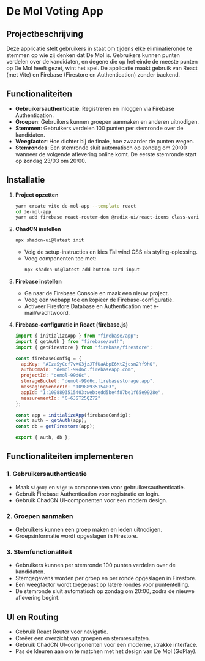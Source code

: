 # De Mol Voting App

## Projectbeschrijving
Deze applicatie stelt gebruikers in staat om tijdens elke eliminatieronde te stemmen op wie zij denken dat De Mol is. Gebruikers kunnen punten verdelen over de kandidaten, en degene die op het einde de meeste punten op De Mol heeft gezet, wint het spel. De applicatie maakt gebruik van React (met Vite) en Firebase (Firestore en Authentication) zonder backend.

## Functionaliteiten
- **Gebruikersauthenticatie**: Registreren en inloggen via Firebase Authentication.
- **Groepen**: Gebruikers kunnen groepen aanmaken en anderen uitnodigen.
- **Stemmen**: Gebruikers verdelen 100 punten per stemronde over de kandidaten.
- **Weegfactor**: Hoe dichter bij de finale, hoe zwaarder de punten wegen.
- **Stemrondes**: Een stemronde sluit automatisch op zondag om 20:00 wanneer de volgende aflevering online komt. De eerste stemronde start op zondag 23/03 om 20:00.

## Installatie
1. **Project opzetten**
   ```sh
   yarn create vite de-mol-app --template react
   cd de-mol-app
   yarn add firebase react-router-dom @radix-ui/react-icons class-variance-authority tailwind-variants lucide-react
   ```

2. **ChadCN instellen**
   ```sh
   npx shadcn-ui@latest init
   ```
   - Volg de setup-instructies en kies Tailwind CSS als styling-oplossing.
   - Voeg componenten toe met:
     ```sh
     npx shadcn-ui@latest add button card input
     ```

3. **Firebase instellen**
   - Ga naar de Firebase Console en maak een nieuw project.
   - Voeg een webapp toe en kopieer de Firebase-configuratie.
   - Activeer Firestore Database en Authentication met e-mail/wachtwoord.

4. **Firebase-configuratie in React (firebase.js)**
   ```javascript
   import { initializeApp } from "firebase/app";
   import { getAuth } from "firebase/auth";
   import { getFirestore } from "firebase/firestore";

   const firebaseConfig = {
     apiKey: "AIzaSyCcf7vXG3jzJTfUaAbpE6KtZjcsn2Yf9hQ",
     authDomain: "demol-99d6c.firebaseapp.com",
     projectId: "demol-99d6c",
     storageBucket: "demol-99d6c.firebasestorage.app",
     messagingSenderId: "1098893515403",
     appId: "1:1098893515403:web:edd5be4f87be1f65e9928e",
     measurementId: "G-6JST25QZ72"
   };

   const app = initializeApp(firebaseConfig);
   const auth = getAuth(app);
   const db = getFirestore(app);

   export { auth, db };
   ```

## Functionaliteiten implementeren
### 1. **Gebruikersauthenticatie**
   - Maak `SignUp` en `SignIn` componenten voor gebruikersauthenticatie.
   - Gebruik Firebase Authentication voor registratie en login.
   - Gebruik ChadCN UI-componenten voor een modern design.

### 2. **Groepen aanmaken**
   - Gebruikers kunnen een groep maken en leden uitnodigen.
   - Groepsinformatie wordt opgeslagen in Firestore.

### 3. **Stemfunctionaliteit**
   - Gebruikers kunnen per stemronde 100 punten verdelen over de kandidaten.
   - Stemgegevens worden per groep en per ronde opgeslagen in Firestore.
   - Een weegfactor wordt toegepast op latere rondes voor puntentelling.
   - De stemronde sluit automatisch op zondag om 20:00, zodra de nieuwe aflevering begint.

## UI en Routing
- Gebruik React Router voor navigatie.
- Creëer een overzicht van groepen en stemresultaten.
- Gebruik ChadCN UI-componenten voor een moderne, strakke interface.
- Pas de kleuren aan om te matchen met het design van De Mol (GoPlay).
